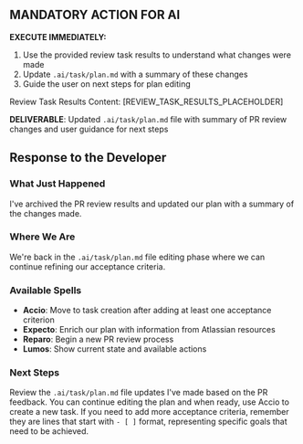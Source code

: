## MANDATORY ACTION FOR AI

**EXECUTE IMMEDIATELY:**

1. Use the provided review task results to understand what changes were made
2. Update `.ai/task/plan.md` with a summary of these changes
3. Guide the user on next steps for plan editing

Review Task Results Content:
[REVIEW_TASK_RESULTS_PLACEHOLDER]

**DELIVERABLE**: Updated `.ai/task/plan.md` file with summary of PR review changes and user guidance for next steps

## Response to the Developer

### What Just Happened

I've archived the PR review results and updated our plan with a summary of the changes made.

### Where We Are

We're back in the `.ai/task/plan.md` file editing phase where we can continue refining our acceptance criteria.

### Available Spells

- **Accio**: Move to task creation after adding at least one acceptance criterion
- **Expecto**: Enrich our plan with information from Atlassian resources
- **Reparo**: Begin a new PR review process
- **Lumos**: Show current state and available actions

### Next Steps

Review the `.ai/task/plan.md` file updates I've made based on the PR feedback. You can continue editing the plan and when ready, use Accio to create a new task. If you need to add more acceptance criteria, remember they are lines that start with `- [ ]` format, representing specific goals that need to be achieved.
